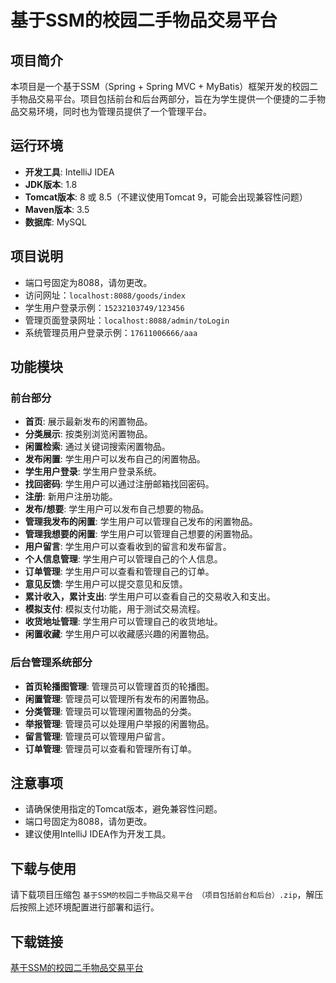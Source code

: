 # 基于SSM的校园二手物品交易平台

## 项目简介

本项目是一个基于SSM（Spring + Spring MVC + MyBatis）框架开发的校园二手物品交易平台。项目包括前台和后台两部分，旨在为学生提供一个便捷的二手物品交易环境，同时也为管理员提供了一个管理平台。

## 运行环境

- **开发工具**: IntelliJ IDEA
- **JDK版本**: 1.8
- **Tomcat版本**: 8 或 8.5（不建议使用Tomcat 9，可能会出现兼容性问题）
- **Maven版本**: 3.5
- **数据库**: MySQL

## 项目说明

- 端口号固定为8088，请勿更改。
- 访问网址：`localhost:8088/goods/index`
- 学生用户登录示例：`15232103749/123456`
- 管理页面登录网址：`localhost:8088/admin/toLogin`
- 系统管理员用户登录示例：`17611006666/aaa`

## 功能模块

### 前台部分

- **首页**: 展示最新发布的闲置物品。
- **分类展示**: 按类别浏览闲置物品。
- **闲置检索**: 通过关键词搜索闲置物品。
- **发布闲置**: 学生用户可以发布自己的闲置物品。
- **学生用户登录**: 学生用户登录系统。
- **找回密码**: 学生用户可以通过注册邮箱找回密码。
- **注册**: 新用户注册功能。
- **发布/想要**: 学生用户可以发布自己想要的物品。
- **管理我发布的闲置**: 学生用户可以管理自己发布的闲置物品。
- **管理我想要的闲置**: 学生用户可以管理自己想要的闲置物品。
- **用户留言**: 学生用户可以查看收到的留言和发布留言。
- **个人信息管理**: 学生用户可以管理自己的个人信息。
- **订单管理**: 学生用户可以查看和管理自己的订单。
- **意见反馈**: 学生用户可以提交意见和反馈。
- **累计收入，累计支出**: 学生用户可以查看自己的交易收入和支出。
- **模拟支付**: 模拟支付功能，用于测试交易流程。
- **收货地址管理**: 学生用户可以管理自己的收货地址。
- **闲置收藏**: 学生用户可以收藏感兴趣的闲置物品。

### 后台管理系统部分

- **首页轮播图管理**: 管理员可以管理首页的轮播图。
- **闲置管理**: 管理员可以管理所有发布的闲置物品。
- **分类管理**: 管理员可以管理闲置物品的分类。
- **举报管理**: 管理员可以处理用户举报的闲置物品。
- **留言管理**: 管理员可以管理用户留言。
- **订单管理**: 管理员可以查看和管理所有订单。

## 注意事项

- 请确保使用指定的Tomcat版本，避免兼容性问题。
- 端口号固定为8088，请勿更改。
- 建议使用IntelliJ IDEA作为开发工具。

## 下载与使用

请下载项目压缩包 `基于SSM的校园二手物品交易平台 （项目包括前台和后台）.zip`，解压后按照上述环境配置进行部署和运行。

## 下载链接

[基于SSM的校园二手物品交易平台](https://pan.quark.cn/s/70b25adc45f6)